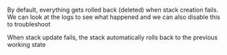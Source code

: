 By default, everything gets rolled back (deleted) when stack creation fails. We can look at the logs to see what happened and we can also disable this to troubleshoot

When stack update fails, the stack automatically rolls back to the previous working state
